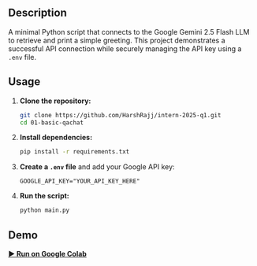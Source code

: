 ## Description

A minimal Python script that connects to the Google Gemini 2.5 Flash LLM to retrieve and print a simple greeting. This project demonstrates a successful API connection while securely managing the API key using a `.env` file.

## Usage

1.  **Clone the repository:**
    ```bash
    git clone https://github.com/HarshRajj/intern-2025-q1.git
    cd 01-basic-qachat
    ```

2.  **Install dependencies:**
    ```bash
    pip install -r requirements.txt
    ```

3.  **Create a `.env` file** and add your Google API key:
    ```
    GOOGLE_API_KEY="YOUR_API_KEY_HERE"
    ```

4.  **Run the script:**
    ```bash
    python main.py
    ```

## Demo

[**▶️ Run on Google Colab**](https://colab.research.google.com/drive/1PuKcwrjFD34GDEWtlPcT97pqgDoTMmv4?usp=sharing)
